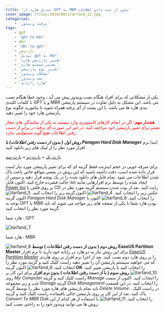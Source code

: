 ```yaml
---
title: 'تبدیل هارد از GPT به MBR بدون از دست دادن اطلاعات'
cover_image: /files/2016/08/itarfand_12.jpg
categories:
    - 'ترفند ویندوز'
tags:
    - gpt
    - 'gpt to mbr'
    - mbr
    - 'mbr to gpt'
    - پارتیشن
    - 'تبدیل gpt به mbr'
    - 'تغییر پارتیشن هارد'
    - 'تغییر سیستم هارد'
    - 'تغییر نوع پارتیشن'
    - 'مشکلات ویندوز'
    - 'نصب ویندوز'
    - 'هارد رایانه'
---
```


 یکی از مشکلاتی که برای افراد هنگام نصب ویندوز پیش می آید ، وجود خطا هنگام نصب با کلمات کلیدی GPT و یا MBR می باشد. این مشکل به دلیل تفاوت در سیستم پارتیشن بندی هارد ها می باشد. با این پست از آی ترفند همراه شوید تا بیاموزید چگونه نوع پارتیشن هارد خود را تغییر دهید.

 <span style="color:#FF0000;">**هشدار مهم:** اگر در انجام کارهای کامپیوتری وارد نیستید به یکی از نمایندگی های مجاز تعمیر برای تغییر پارتیشن خود مراجعه کنید. در غیر این صورت آی ترفند در برابر از دست رفتن اطلاعات هیچ گونه مسئولیتی ندارد.</span>

 ***روش اول ( بدون از دست رفتن اطلاعات) با Paragon Hard Disk Manager*** ابتدا نرم افزار مورد نظر را از لینک های زیر دانلود کنید.

 [پارت یک](http://s5.picofile.com/file/8134817842/HBCD15_2_US_Keyboard_Paragon_Hard_Disk_Manager_Only_part1_OF_3.rar.html) + [پارت دو ](http://s5.picofile.com/file/8134818792/HBCD15_2_US_Keyboard_Paragon_Hard_Disk_Manager_Only_part2_OF_3.rar.html) + [پارت سه](http://s5.picofile.com/file/8134819484/HBCD15_2_US_Keyboard_Paragon_Hard_Disk_Manager_Only_part3_OF_3.rar.html)  

 برای صرفه جویی در حجم اینترنت فقط گزینه ای که برای تغییر پارتیشن مورد نیاز است قرار داده شده است. دقت داشته باشید که این روش در بعضی مواقع خاص باعث پاک شدن اطلاعات می شود. تمام فایل های دانلود شده را در یک پوشه قرار دهید و سپس از حالت فشرده خارج کنید. اکنون فایل iso ایجاد شده را توسط نرم افزارهایی مانند [Power Iso](http://soft98.ir/software/Cd-dvd-tools/455-PowerISO.html) بر روی فلش یا CD رایت کنید. بعد از بوت شدن سیستم گزینه مورد نظر در عکس زیر را انتخاب کنید. ![itarfand_4](/files/2016/08/itarfand_4.jpg) اکنون گزینه زیر را انتخاب کنید. ![itarfand_5](/files/2016/08/itarfand_5.jpg) اکنون گزینه *Paragon Hard Disk Manager* را انتخاب کنید. ![itarfand_6](/files/2016/08/itarfand_6.jpg) اکنون با توجه به GPT یا MBR بودن هارد شما با یکی از صفحه های زیر مواجه می شوید که باید گزینه مورد نظر را انتخاب کنید.

 هارد شما : GPT

 ![itarfand_7](/files/2016/08/itarfand_7.jpg)  

 هارد شما : MBR

 ![itarfand_8](/files/2016/08/itarfand_8.jpg) **روش دوم ( بدون از دست رفتن اطلاعات ) توسط EaseUS Partition Master** برای این روش نیاز به دو هارد در رایانه خود دارید تا نرم افزار *[EaseUS Partition Master](http://soft98.ir/software/partition/233-EASEUS-Partition-Master-Pro.html)* را بر روی هارد دوم نصب کنید. بعد از اجرا نرم افزار بر روی هاردی که می خواهید سیستم پارتیشن آن را تغییر دهید راست کلیک کنید و گزینه مورد نظر را انتخاب کنید. ![itarfand_9](/files/2016/08/itarfand_9-1.jpg) اکنون گزینه **OK** را انتخاب کنید تا پاریشن تغییر کنید. ![itarfand_10](/files/2016/08/itarfand_10.jpg) **روش سوم ( با از دست رفتن اطلاعات ) بدون نرم افزار** برای این کار بر روی *My Computer* راست کلیک کنید و گزینه *Manage* را انتخاب کنید. اکنون از سمت چپ و زیر مجموعه *Storage* گزینه *Disk Management* را انتخاب کنید. در این قسمت باید تمام پارتیشن های هارد مورد نظر را توسط گزینه *Delete Volume* در راست کلیک ، پاک کنید. بعد از این کار بر روی پارتیشن خالی باقیمانده راست کلیک کنید و گزینه *Convert To MBR Disk* را انتخاب کنید. ![itarfand_11](/files/2016/08/itarfand_11.jpg) با استفاده از هر کدام از این روش ها می توانید ویندوز خود را به راحتی نصب کنید.